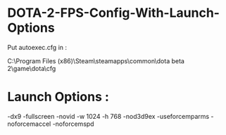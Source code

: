 # DOTA-2-FPS-Config-With-Launch-Options

Put autoexec.cfg in :

C:\Program Files (x86)\Steam\steamapps\common\dota beta 2\game\dota\cfg


# Launch Options :

-dx9 -fullscreen -novid -w 1024 -h 768 -nod3d9ex -useforcemparms -noforcemaccel -noforcemspd

